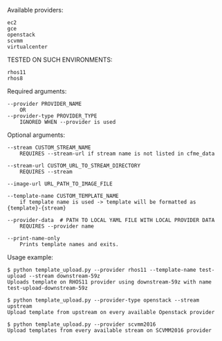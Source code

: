Available providers:

    ec2
    gce
    openstack
    scvmm
    virtualcenter


TESTED ON SUCH ENVIRONMENTS:

    rhos11
    rhos8


Required arguments:

    --provider PROVIDER_NAME
        OR
    --provider-type PROVIDER_TYPE
        IGNORED WHEN --provider is used

Optional arguments:

    --stream CUSTOM_STREAM_NAME
        REQUIRES --stream-url if stream name is not listed in cfme_data

    --stream-url CUSTOM_URL_TO_STREAM_DIRECTORY
        REQUIRES --stream

    --image-url URL_PATH_TO_IMAGE_FILE

    --template-name CUSTOM_TEMPLATE_NAME
        if template name is used -> template will be formatted as {template}-{stream}
    
    --provider-data  # PATH TO LOCAL YAML FILE WITH LOCAL PROVIDER DATA
        REQUIRES --provider name
    
    --print-name-only
        Prints template names and exits.
        
Usage example:

    $ python template_upload.py --provider rhos11 --template-name test-upload --stream downstream-59z
    Uploads template on RHOS11 provider using downstream-59z with name test-upload-downstream-59z
    
    $ python template_upload.py --provider-type openstack --stream upstream
    Upload template from upstream on every available Openstack provider
    
    $ python template_upload.py --provider scvmm2016
    Upload templates from every available stream on SCVMM2016 provider
    